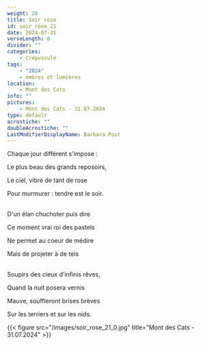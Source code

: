 ```yaml
---
weight: 28
title: Soir rose
id: soir_rose_21
date: 2024-07-31
verseLength: 8
divider: ""
categories:
    - Crépuscule
tags:
    - "2024"
    - ombres et lumières
location:
    - Mont des Cats
info: ""
pictures:
    - Mont des Cats - 31.07.2024
type: default
acrostiche: ""
doubleAcrostiche: ""
LastModifierDisplayName: Barbara Post
---
```

Chaque jour différent s'impose :

Le plus beau des grands reposoirs,

Le ciel, vibre de tant de rose

Pour murmurer : tendre est le soir.

 \
D'un élan chuchoter puis dire

Ce moment vrai roi des pastels

Ne permet au coeur de médire

Mais de projeter à de tels

 \
Soupirs des cieux d'infinis rêves,

Quand la nuit posera vernis

Mauve, souffleront brises brèves

Sur les terriers et sur les nids.

{{< figure src="/images/soir_rose_21_0.jpg" title="Mont des Cats - 31.07.2024" >}}